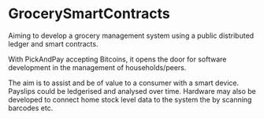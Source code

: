 # GrocerySmartContracts
Aiming to develop a grocery management system using a public distributed ledger and smart contracts.


With PickAndPay accepting Bitcoins, it opens the door for software development in the management of households/peers.


The aim is to assist and be of value to a consumer with a smart device. 
Payslips could be ledgerised and analysed over time. 
Hardware may also be developed to connect home stock level data to the system the  by scanning barcodes etc.

